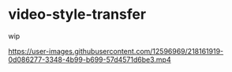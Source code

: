 # video-style-transfer


wip

https://user-images.githubusercontent.com/12596969/218161919-0d086277-3348-4b99-b699-57d4571d6be3.mp4

